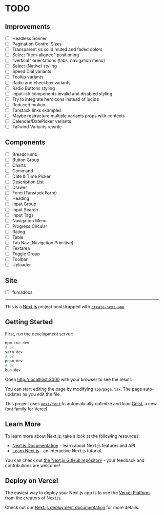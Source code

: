 # TODO

## Improvements

- [ ] Headless Sonner
- [ ] Pagination Control Sizes
- [ ] Transparent vs solid muted and faded colors
- [ ] Select "item-aligned" positioning
- [ ] "vertical" orientations (tabs, navigation menu)
- [ ] Select (Native) styling
- [ ] Speed Dial variants
- [ ] Tooltip variants
- [ ] Radio and checkbox variants
- [ ] Radio Buttons styling
- [ ] Input-ish components invalid and disabled styling
- [ ] Try to integrate heroicons instead of lucide
- [ ] Reduced motion
- [ ] Tanstack links examples
- [ ] Maybe restructure multiple variants props with contexts
- [ ] Calendar/DatePicker variants
- [ ] Tailwind Variants rewrite

## Components

- [ ] Breadcrumb
- [ ] Button Group
- [ ] Charts
- [ ] Command
- [ ] Date & Time Picker
- [ ] Description List
- [ ] Drawer
- [ ] Form (Tanstack Form)
- [ ] Heading
- [ ] Input Group
- [ ] Input Search
- [ ] Input Tags
- [ ] Navigation Menu
- [ ] Progress Circular
- [ ] Rating
- [ ] Table
- [ ] Tab Nav (Navigation Primitive)
- [ ] Textarea
- [ ] Toggle Group
- [ ] Toolbar
- [ ] Uploader

## Site

- [ ] fumadocs

---

This is a [Next.js](https://nextjs.org) project bootstrapped with [`create-next-app`](https://nextjs.org/docs/app/api-reference/cli/create-next-app).

## Getting Started

First, run the development server:

```bash
npm run dev
# or
yarn dev
# or
pnpm dev
# or
bun dev
```

Open [http://localhost:3000](http://localhost:3000) with your browser to see the result.

You can start editing the page by modifying `app/page.tsx`. The page auto-updates as you edit the file.

This project uses [`next/font`](https://nextjs.org/docs/app/building-your-application/optimizing/fonts) to automatically optimize and load [Geist](https://vercel.com/font), a new font family for Vercel.

## Learn More

To learn more about Next.js, take a look at the following resources:

- [Next.js Documentation](https://nextjs.org/docs) - learn about Next.js features and API.
- [Learn Next.js](https://nextjs.org/learn) - an interactive Next.js tutorial.

You can check out [the Next.js GitHub repository](https://github.com/vercel/next.js) - your feedback and contributions are welcome!

## Deploy on Vercel

The easiest way to deploy your Next.js app is to use the [Vercel Platform](https://vercel.com/new?utm_medium=default-template&filter=next.js&utm_source=create-next-app&utm_campaign=create-next-app-readme) from the creators of Next.js.

Check out our [Next.js deployment documentation](https://nextjs.org/docs/app/building-your-application/deploying) for more details.
